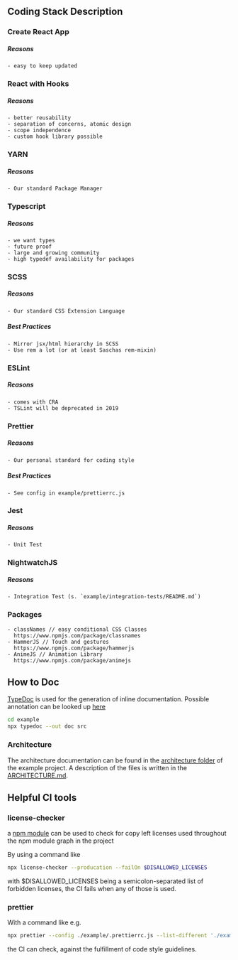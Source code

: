 ## Coding Stack Description

### Create React App
##### Reasons
    - easy to keep updated

### React with Hooks
##### Reasons
    - better reusability
    - separation of concerns, atomic design
    - scope independence
    - custom hook library possible

### YARN
##### Reasons
    - Our standard Package Manager

### Typescript
##### Reasons
    - we want types
    - future proof
    - large and growing community
    - high typedef availability for packages

### SCSS
##### Reasons
    - Our standard CSS Extension Language
##### Best Practices
    - Mirror jsx/html hierarchy in SCSS
    - Use rem a lot (or at least Saschas rem-mixin)

### ESLint
##### Reasons
    - comes with CRA
    - TSLint will be deprecated in 2019

### Prettier
##### Reasons
    - Our personal standard for coding style
##### Best Practices
    - See config in example/prettierrc.js

### Jest
##### Reasons
    - Unit Test

### NightwatchJS
##### Reasons
    - Integration Test (s. `example/integration-tests/README.md`)

### Packages
    - classNames // easy conditional CSS Classes
      https://www.npmjs.com/package/classnames
    - HammerJS // Touch and gestures
      https://www.npmjs.com/package/hammerjs
    - AnimeJS // Animation Library
      https://www.npmjs.com/package/animejs

## How to Doc

[TypeDoc](https://typedoc.org) is used for the generation of inline documentation. Possible annotation can be looked up [here](https://typedoc.org/guides/doccomments/)

```bash
cd example
npx typedoc --out doc src
```

### Architecture

The architecture documentation can be found in the [architecture folder](/example/architecture) of the example project.
A description of the files is written in the [ARCHITECTURE.md](/example/architecture/ARCHITECTURE.md).

## Helpful CI tools

### license-checker
a [npm module](https://github.com/davglass/license-checker) can be used to check for copy left licenses used throughout the npm module graph in the project

By using a command like
```bash
npx license-checker --producation --failOn $DISALLOWED_LICENSES
```
with $DISALLOWED_LICENSES being a semicolon-separated list of forbidden licenses, the CI fails when any of those is used.

### prettier
With a command like e.g.
```bash
npx prettier --config ./example/.prettierrc.js --list-different './example/src/**/{*.ts,*.tsx}'
```
the CI can check, against the fulfillment of code style guidelines.
